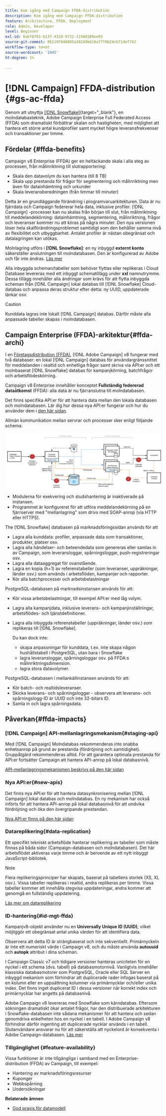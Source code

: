 ```yaml
---
title: Kom igång med Campaign FFDA-distribution
description: Kom igång med Campaign FFDA-distribution
feature: Architecture, FFDA, Deployment
role: Admin, Developer
level: Beginner
exl-id: 0a6f6701-b137-4320-9732-31946509ee03
source-git-commit: 061197048885a30249bd18af7f8b24cb71def742
workflow-type: tm+mt
source-wordcount: '1045'
ht-degree: 1%

---
```


# [!DNL Campaign] FFDA-distribution {#gs-ac-ffda}

Genom att utnyttja [[!DNL Snowflake]](https://www.snowflake.com/){target="_blank"}, en molndatabasteknik, Adobe Campaign Enterprise Full Federated Access (FFDA) som dramatiskt förbättrar skalan och hastigheten, med möjlighet att hantera ett större antal kundprofiler samt mycket högre leveransfrekvenser och transaktioner per timme.

## Fördelar {#ffda-benefits}

Campaign v8 Enterprise (FFDA) ger en heltäckande skala i alla steg av processen, från målinriktning till slutrapportering:

* Skala den datavolym du kan hantera (till 8 TB)
* Skala upp prestanda för frågor för segmentering och målinriktning men även för datainhämtning och urkunder
* Skala leveransberedningen (från timmar till minuter)

Detta är en grundläggande förändring i programvaruarkitekturen. Data är nu fjärrdata och Campaign federerar hela data, inklusive profiler. [!DNL Campaign] -processer kan nu skalas från början till slut, från målinriktning till meddelandekörning: datainhämtning, segmentering, målinriktning, frågor och leveranser kommer nu att köras på några minuter. Den nya versionen löser hela skalförändringsproblemet samtidigt som den behåller samma nivå av flexibilitet och utbyggbarhet. Antalet profiler är nästan obegränsat och datalagringen kan utökas.

Molnlagring utförs i **[!DNL Snowflake]**: en ny inbyggd **externt konto** säkerställer anslutningen till molndatabasen. Den är konfigurerad av Adobe och får inte ändras. [Läs mer](../config/external-accounts.md)

Alla inbyggda scheman/tabeller som behöver flyttas eller replikeras i Cloud Database levereras med ett inbyggt schematillägg under **xxl** namnutrymme. Dessa tillägg innehåller alla ändringar som krävs för att flytta inbyggda scheman från [!DNL Campaign] lokal databas till [!DNL Snowflake] Cloud-databas och anpassa deras struktur efter detta: ny UUID, uppdaterade länkar osv.

>[!CAUTION]
>
> Kunddata lagras inte lokalt [!DNL Campaign] databas. Därför måste alla anpassade tabeller skapas i molndatabasen.
>

## Campaign Enterprise (FFDA)-arkitektur{#ffda-archi}

I en [Företagsdistribution (FFDA)](../architecture/enterprise-deployment.md), [!DNL Adobe Campaign] v8 fungerar med två databaser: en lokal [!DNL Campaign] databas för användargränssnittet för meddelanden i realtid och enhetliga frågor samt skriva via API:er och ett molnbaserat [!DNL Snowflake] databas för kampanjkörning, batchfrågor och arbetsflödeskörning.

Campaign v8 Enterprise innehåller konceptet **Fullständig federerad dataåtkomst** (FFDA): alla data är nu fjärranslutna till molndatabasen.

Det finns specifika API:er för att hantera data mellan den lokala databasen och molndatabasen. Lär dig hur dessa nya API:er fungerar och hur du använder dem i [den här sidan](new-apis.md).

Allmän kommunikation mellan servrar och processer sker enligt följande schema:

![](assets/architecture.png)

* Modulerna för exekvering och studshantering är inaktiverade på instansen.
* Programmet är konfigurerat för att utföra meddelandekörning på en fjärrserver med &quot;mellanlagring&quot; som drivs med SOAP-anrop (via HTTP eller HTTPS).

The [!DNL Snowflake] databasen på marknadsföringssidan används för att

* Lagra alla kunddata: profiler, anpassade data som transaktioner, produkter, platser osv.
* Lagra alla händelser- och beteendedata som genereras eller samlas in av Campaign, som leveransloggar, spårningsloggar, push-registreringar osv.
* Lagra alla dataaggregat för ovanstående.
* Lagra en kopia (h+1) av referenstabeller (som leveranser, uppräkningar, länder osv.) som används i arbetsflöden, kampanjer och rapporter.
* Kör alla batchprocesser och arbetsbelastningar


PostgreSQL-databasen på marknadsinstansen används för att:

* Kör vissa arbetsbelastningar, till exempel API:er med låg volym.
* Lagra alla kampanjdata, inklusive leverans- och kampanjinställningar, arbetsflödes- och tjänstdefinitioner.
* Lagra alla inbyggda referenstabeller (uppräkningar, länder osv.) som replikeras till [!DNL Snowflake].

  Du kan dock inte:
   * skapa anpassningar för kunddata, t.ex. inte skapa någon hushållstabell i PostgreSQL, utan bara i Snowflake
   * lagra leveransloggar, spårningsloggar osv. på FFDA:s målinriktningsdimension.
   * lagra stora datavolymer.


PostgreSQL-databasen i mellankällinstansen används för att:

* Kör batch- och realtidsleveranser.
* Skicka leverans- och spårningsloggar - observera att leverans- och spårningslogg-ID är UUID och inte 32-bitars ID.
* Samla in och lagra spårningsdata.


## Påverkan{#ffda-impacts}

### [!DNL Campaign] API-mellanlagringsmekanism{#staging-api}

Med [!DNL Campaign] Molndatabas rekommenderas inte snabba enhetsanrop på grund av prestanda (fördröjning och samtidighet). Gruppåtgärd rekommenderas alltid. För att garantera optimala prestanda för API:er fortsätter Campaign att hantera API-anrop på lokal databasnivå.

[API-mellanlagringsmekanismen beskrivs på den här sidan](staging.md)

### Nya API:er{#new-apis}

Det finns nya API:er för att hantera datasynkronisering mellan [!DNL Campaign] lokal databas och molndatabas. En ny mekanism har också införts för att hantera API-anrop på lokal databasnivå för att undvika fördröjning och öka den övergripande prestandan.

[Nya API:er finns på den här sidan](new-apis.md)


### Datareplikering{#data-replication}

Ett specifikt tekniskt arbetsflöde hanterar replikering av tabeller som måste finnas på båda sidor (Campaign-databasen och molndatabasen). Det här arbetsflödet aktiveras varje timme och är beroende av ett nytt inbyggt JavaScript-bibliotek.

>[!NOTE]
>
> Flera replikeringsprinciper har skapats, baserat på tabellens storlek (XS, XL osv.).
> Vissa tabeller replikeras i realtid, andra replikeras per timme. Vissa tabeller kommer att innehålla stegvisa uppdateringar, andra kommer att genomgå en fullständig uppdatering.
>

[Läs mer om datareplikering](replication.md)

### ID-hantering{#id-mgt-ffda}

Kampanjv8-objekt använder nu en **Universally Unique ID (UUID)**, vilket möjliggör ett obegränsat antal unika värden för att identifiera data.

Observera att detta ID är strängbaserat och inte sekventiellt. Primärnyckeln är inte ett numeriskt värde i Campaign v8, och du måste använda **autouuid** och **autopk** attribut i dina scheman.

I Campaign Classic v7 och tidigare versioner hanteras uniciteten för en nyckel i ett schema (dvs. tabell) på databasmotornivå. Vanligtvis innehåller klassiska databasmotorer som PostgreSQL, Oracle eller SQL Server en inbyggd mekanism som förhindrar att duplicerade rader infogas baserat på en kolumn eller en uppsättning kolumner via primärnycklar och/eller unika index. Det finns inget duplicerat ID i dessa versioner när korrekt index och primärnycklar har angetts på databasnivå.

Adobe Campaign v8 levereras med Snowflake som kärndatabas. Eftersom sökningen dramatiskt ökar antalet frågor, har den distribuerade arkitekturen i Snowflake-databasen inte sådana mekanismer för att hantera och sedan genomdriva enkelheten hos en nyckel i en tabell. I Adobe Campaign v8 förhindrar därför ingenting att duplicerade nycklar används i en tabell. Slutanvändare ansvarar nu för att säkerställa att nyckelord är konsekventa i Adobe Campaign-databasen. [Läs mer](keys.md)

### Tillgänglighet {#feature-availability}

Vissa funktioner är inte tillgängliga i samband med en Enterprise-distribution (FFDA) av Campaign, till exempel:

* Hantering av marknadsföringsresurser
* Kuponger
* Webbspårning
* Undersökningar


**Relaterade ämnen**

* [God praxis för datamodell](../dev/datamodel-best-practices.md)
